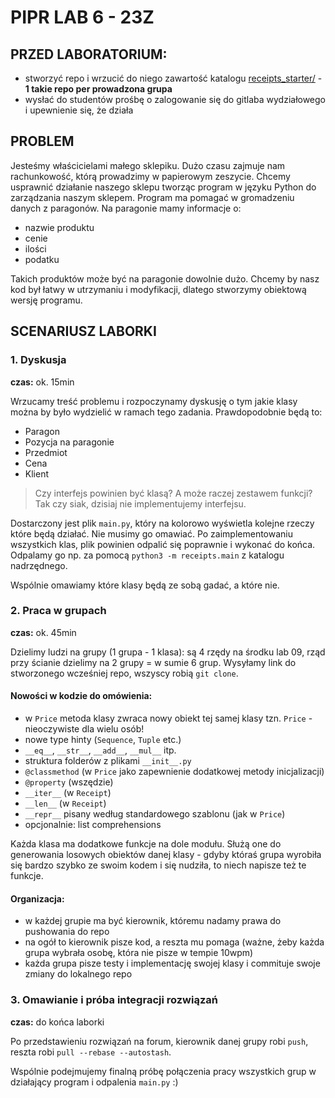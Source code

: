# PIPR LAB 6 - 23Z

## PRZED LABORATORIUM:

* stworzyć repo i wrzucić do niego zawartość katalogu [receipts_starter/](receipts_starter) - **1 takie repo per prowadzona grupa**
* wysłać do studentów prośbę o zalogowanie się do gitlaba wydziałowego i upewnienie się, że działa


## PROBLEM

Jesteśmy właścicielami małego sklepiku.
Dużo czasu zajmuje nam rachunkowość, którą prowadzimy w papierowym zeszycie.
Chcemy usprawnić działanie naszego sklepu tworząc program w języku Python do zarządzania naszym sklepem.
Program ma pomagać w gromadzeniu danych z paragonów.
Na paragonie mamy informacje o:

* nazwie produktu
* cenie
* ilości
* podatku

Takich produktów może być na paragonie dowolnie dużo.
Chcemy by nasz kod był łatwy w utrzymaniu i modyfikacji, dlatego stworzymy obiektową wersję programu.

## SCENARIUSZ LABORKI

### 1. Dyskusja

**czas:** ok. 15min

Wrzucamy treść problemu i rozpoczynamy dyskusję o tym jakie klasy można by było wydzielić w ramach tego zadania. Prawdopodobnie będą to:

* Paragon
* Pozycja na paragonie
* Przedmiot
* Cena
* Klient

> Czy interfejs powinien być klasą? A może raczej zestawem funkcji? Tak czy siak, dzisiaj nie implementujemy interfejsu.

Dostarczony jest plik `main.py`, który na kolorowo wyświetla kolejne rzeczy które będą działać. Nie musimy go omawiać. Po zaimplementowaniu wszystkich klas, plik powinien odpalić się poprawnie i wykonać do końca. Odpalamy go np. za pomocą `python3 -m receipts.main` z katalogu nadrzędnego.

Wspólnie omawiamy które klasy będą ze sobą gadać, a które nie.

### 2. Praca w grupach

**czas:** ok. 45min

Dzielimy ludzi na grupy (1 grupa - 1 klasa): są 4 rzędy na środku lab 09, rząd przy ścianie dzielimy na 2 grupy = w sumie 6 grup. Wysyłamy link do stworzonego wcześniej repo, wszyscy robią `git clone`.

#### Nowości w kodzie do omówienia:

* w `Price` metoda klasy zwraca nowy obiekt tej samej klasy tzn. `Price` - nieoczywiste dla wielu osób!
* nowe type hinty (`Sequence`, `Tuple` etc.)
* `__eq__`, `__str__`, `__add__`, `__mul__` itp.
* struktura folderów z plikami `__init__.py`
* `@classmethod` (w `Price` jako zapewnienie dodatkowej metody inicjalizacji)
* `@property` (wszędzie)
* `__iter__` (w `Receipt`)
* `__len__` (w `Receipt`)
* `__repr__` pisany według standardowego szablonu (jak w `Price`)
* opcjonalnie: list comprehensions

Każda klasa ma dodatkowe funkcje na dole modułu. Służą one do generowania losowych obiektów danej klasy - gdyby któraś grupa wyrobiła się bardzo szybko ze swoim kodem i się nudziła, to niech napisze też te funkcje.


#### Organizacja:

* w każdej grupie ma być kierownik, któremu nadamy prawa do pushowania do repo
* na ogół to kierownik pisze kod, a reszta mu pomaga (ważne, żeby każda grupa wybrała osobę, która nie pisze w tempie 10wpm)
* każda grupa pisze testy i implementację swojej klasy i commituje swoje zmiany do lokalnego repo

### 3. Omawianie i próba integracji rozwiązań

**czas:** do końca laborki

Po przedstawieniu rozwiązań na forum, kierownik danej grupy robi `push`, reszta robi `pull --rebase --autostash`.

Wspólnie podejmujemy finalną próbę połączenia pracy wszystkich grup w działający program i odpalenia `main.py` :)
